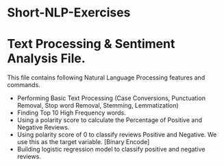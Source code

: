 # Short-NLP-Exercises
# Text Processing & Sentiment Analysis File.
This file contains following Natural Language Processing features and commands.
* Performing Basic Text Processing (Case Conversions, Punctuation Removal, Stop word Removal, Stemming, Lemmatization)
* Finding Top 10 High Frequency words.
* Using a polarity score to calculate the Percentage of Positive and Negative Reviews.
* Using polarity score of 0 to classify reviews Positive and Negative. We use this as the target variable. [Binary Encode]
* Building logistic regression model to classify positive and negative reviews.
